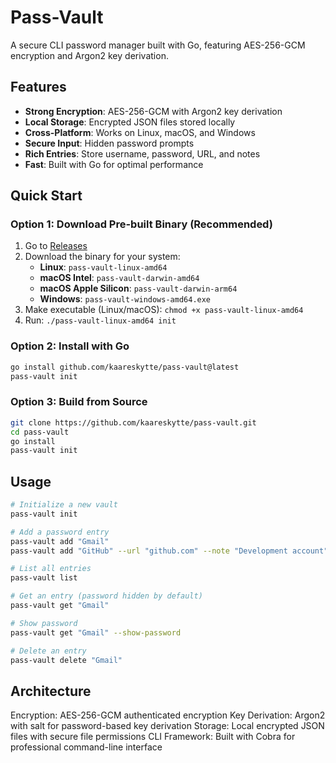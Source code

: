 # Pass-Vault

A secure CLI password manager built with Go, featuring AES-256-GCM encryption and Argon2 key derivation.

## Features

- **Strong Encryption**: AES-256-GCM with Argon2 key derivation
- **Local Storage**: Encrypted JSON files stored locally
- **Cross-Platform**: Works on Linux, macOS, and Windows
- **Secure Input**: Hidden password prompts
- **Rich Entries**: Store username, password, URL, and notes
- **Fast**: Built with Go for optimal performance

## Quick Start

### Option 1: Download Pre-built Binary (Recommended)

1. Go to [Releases](https://github.com/kaareskytte/pass-vault/releases)
2. Download the binary for your system:
   - **Linux**: `pass-vault-linux-amd64`
   - **macOS Intel**: `pass-vault-darwin-amd64`  
   - **macOS Apple Silicon**: `pass-vault-darwin-arm64`
   - **Windows**: `pass-vault-windows-amd64.exe`
3. Make executable (Linux/macOS): `chmod +x pass-vault-linux-amd64`
4. Run: `./pass-vault-linux-amd64 init`

### Option 2: Install with Go

```bash
go install github.com/kaareskytte/pass-vault@latest
pass-vault init
```

### Option 3: Build from Source

```bash
git clone https://github.com/kaareskytte/pass-vault.git
cd pass-vault
go install
pass-vault init
```

## Usage

```bash
# Initialize a new vault
pass-vault init

# Add a password entry
pass-vault add "Gmail"
pass-vault add "GitHub" --url "github.com" --note "Development account"

# List all entries
pass-vault list

# Get an entry (password hidden by default)
pass-vault get "Gmail"

# Show password
pass-vault get "Gmail" --show-password

# Delete an entry
pass-vault delete "Gmail"
```

## Architecture

Encryption: AES-256-GCM authenticated encryption
Key Derivation: Argon2 with salt for password-based key derivation
Storage: Local encrypted JSON files with secure file permissions
CLI Framework: Built with Cobra for professional command-line interface

